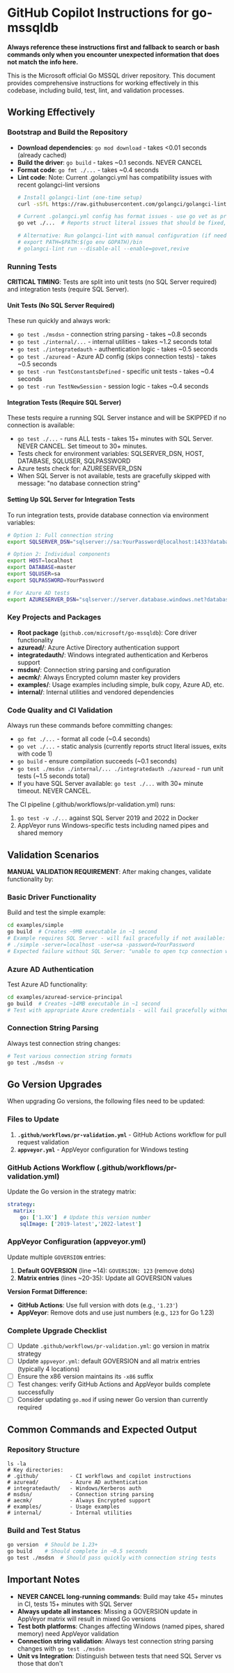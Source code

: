 # GitHub Copilot Instructions for go-mssqldb

**Always reference these instructions first and fallback to search or bash commands only when you encounter unexpected information that does not match the info here.**

This is the Microsoft official Go MSSQL driver repository. This document provides comprehensive instructions for working effectively in this codebase, including build, test, lint, and validation processes.

## Working Effectively

### Bootstrap and Build the Repository
- **Download dependencies**: `go mod download` - takes <0.01 seconds (already cached)
- **Build the driver**: `go build` - takes ~0.1 seconds. NEVER CANCEL
- **Format code**: `go fmt ./...` - takes ~0.4 seconds
- **Lint code**: Note: Current .golangci.yml has compatibility issues with recent golangci-lint versions
  ```bash
  # Install golangci-lint (one-time setup)
  curl -sSfL https://raw.githubusercontent.com/golangci/golangci-lint/master/install.sh | sh -s -- -b $(go env GOPATH)/bin v1.54.2
  
  # Current .golangci.yml config has format issues - use go vet as primary linter
  go vet ./...  # Reports struct literal issues that should be fixed, exits with code 1
  
  # Alternative: Run golangci-lint with manual configuration (if needed)
  # export PATH=$PATH:$(go env GOPATH)/bin
  # golangci-lint run --disable-all --enable=govet,revive
  ```

### Running Tests
**CRITICAL TIMING**: Tests are split into unit tests (no SQL Server required) and integration tests (require SQL Server).

#### Unit Tests (No SQL Server Required)
These run quickly and always work:
- `go test ./msdsn` - connection string parsing - takes ~0.8 seconds  
- `go test ./internal/...` - internal utilities - takes ~1.2 seconds total
- `go test ./integratedauth` - authentication logic - takes ~0.5 seconds  
- `go test ./azuread` - Azure AD config (skips connection tests) - takes ~0.5 seconds
- `go test -run TestConstantsDefined` - specific unit tests - takes ~0.4 seconds
- `go test -run TestNewSession` - session logic - takes ~0.4 seconds

#### Integration Tests (Require SQL Server)
These tests require a running SQL Server instance and will be SKIPPED if no connection is available:
- `go test ./...` - runs ALL tests - takes 15+ minutes with SQL Server. NEVER CANCEL. Set timeout to 30+ minutes.
- Tests check for environment variables: SQLSERVER_DSN, HOST, DATABASE, SQLUSER, SQLPASSWORD
- Azure tests check for: AZURESERVER_DSN
- When SQL Server is not available, tests are gracefully skipped with message: "no database connection string"

#### Setting Up SQL Server for Integration Tests
To run integration tests, provide database connection via environment variables:
```bash
# Option 1: Full connection string
export SQLSERVER_DSN="sqlserver://sa:YourPassword@localhost:1433?database=master"

# Option 2: Individual components
export HOST=localhost
export DATABASE=master  
export SQLUSER=sa
export SQLPASSWORD=YourPassword

# For Azure AD tests
export AZURESERVER_DSN="sqlserver://server.database.windows.net?database=mydb&fedauth=ActiveDirectoryDefault"
```

### Key Projects and Packages
- **Root package** (`github.com/microsoft/go-mssqldb`): Core driver functionality
- **azuread/**: Azure Active Directory authentication support
- **integratedauth/**: Windows integrated authentication and Kerberos support  
- **msdsn/**: Connection string parsing and configuration
- **aecmk/**: Always Encrypted column master key providers
- **examples/**: Usage examples including simple, bulk copy, Azure AD, etc.
- **internal/**: Internal utilities and vendored dependencies

### Code Quality and CI Validation
Always run these commands before committing changes:
- `go fmt ./...` - format all code (~0.4 seconds)
- `go vet ./...` - static analysis (currently reports struct literal issues, exits with code 1)
- `go build` - ensure compilation succeeds (~0.1 seconds)
- `go test ./msdsn ./internal/... ./integratedauth ./azuread` - run unit tests (~1.5 seconds total)
- If you have SQL Server available: `go test ./...` with 30+ minute timeout. NEVER CANCEL.

The CI pipeline (.github/workflows/pr-validation.yml) runs:
1. `go test -v ./...` against SQL Server 2019 and 2022 in Docker
2. AppVeyor runs Windows-specific tests including named pipes and shared memory

## Validation Scenarios
**MANUAL VALIDATION REQUIREMENT**: After making changes, validate functionality by:

### Basic Driver Functionality
Build and test the simple example:
```bash
cd examples/simple
go build  # Creates ~9MB executable in ~1 second
# Example requires SQL Server - will fail gracefully if not available:
# ./simple -server=localhost -user=sa -password=YourPassword
# Expected failure without SQL Server: "unable to open tcp connection with host"
```

### Azure AD Authentication  
Test Azure AD functionality:
```bash
cd examples/azuread-service-principal
go build  # Creates ~14MB executable in ~1 second
# Test with appropriate Azure credentials - will fail gracefully without credentials
```

### Connection String Parsing
Always test connection string changes:
```bash
# Test various connection string formats
go test ./msdsn -v
```

## Go Version Upgrades

When upgrading Go versions, the following files need to be updated:

### Files to Update
1. **`.github/workflows/pr-validation.yml`** - GitHub Actions workflow for pull request validation
2. **`appveyor.yml`** - AppVeyor configuration for Windows testing

### GitHub Actions Workflow (.github/workflows/pr-validation.yml)
Update the Go version in the strategy matrix:
```yaml
strategy:
  matrix:
    go: ['1.XX']  # Update this version number
    sqlImage: ['2019-latest','2022-latest']
```

### AppVeyor Configuration (appveyor.yml)
Update multiple `GOVERSION` entries:
1. **Default GOVERSION** (line ~14): `GOVERSION: 123` (remove dots)
2. **Matrix entries** (lines ~20-35): Update all GOVERSION values

**Version Format Difference:**
- **GitHub Actions**: Use full version with dots (e.g., `'1.23'`)
- **AppVeyor**: Remove dots and use just numbers (e.g., `123` for Go 1.23)

### Complete Upgrade Checklist
- [ ] Update `.github/workflows/pr-validation.yml`: go version in matrix strategy
- [ ] Update `appveyor.yml`: default GOVERSION and all matrix entries (typically 4 locations)
- [ ] Ensure the x86 version maintains its `-x86` suffix
- [ ] Test changes: verify GitHub Actions and AppVeyor builds complete successfully
- [ ] Consider updating `go.mod` if using newer Go version than currently required

## Common Commands and Expected Output

### Repository Structure
```
ls -la
# Key directories:
# .github/          - CI workflows and copilot instructions
# azuread/          - Azure AD authentication
# integratedauth/   - Windows/Kerberos auth
# msdsn/            - Connection string parsing  
# aecmk/            - Always Encrypted support
# examples/         - Usage examples
# internal/         - Internal utilities
```

### Build and Test Status
```bash
go version  # Should be 1.23+
go build    # Should complete in ~0.5 seconds
go test ./msdsn  # Should pass quickly with connection string tests
```

## Important Notes
- **NEVER CANCEL long-running commands**: Build may take 45+ minutes in CI, tests 15+ minutes with SQL Server
- **Always update all instances**: Missing a GOVERSION update in AppVeyor matrix will result in mixed Go versions
- **Test both platforms**: Changes affecting Windows (named pipes, shared memory) need AppVeyor validation
- **Connection string validation**: Always test connection string parsing changes with `go test ./msdsn`
- **Unit vs Integration**: Distinguish between tests that need SQL Server vs those that don't

